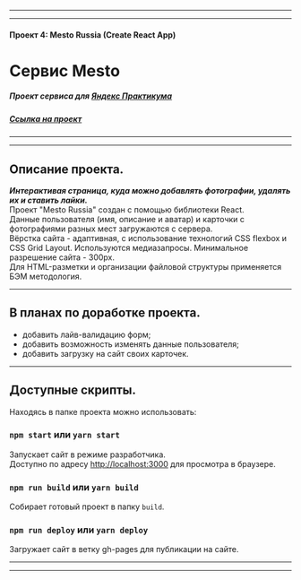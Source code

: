 ***
***
#### Проект 4: Mesto Russia (Create React App)
# Сервис Mesto
##### Проект сервиса для [Яндекс Практикума](https://praktikum.yandex.ru/)
##### [Ссылка на проект](https://github.com/akr-Tamara-A/mesto-react)
***
***

## Описание проекта.
***Интерактивая страница, куда можно добавлять фотографии, удалять их и ставить лайки.***<br />
Проект "Mesto Russia" создан с помощью библиотеки React. <br />
Данные пользователя (имя, описание и аватар) и карточки с фотографиями разных мест загружаются с сервера.<br />
Вёрстка сайта - адаптивная, с использование технологий CSS flexbox и CSS Grid Layout. Используются медиазапросы. 
Минимальное разрешение сайта - 300px.<br />
Для HTML-разметки и организации файловой структуры применяется БЭМ методология.<br />

***

## В планах по доработке проекта.
* добавить лайв-валидацию форм;
* добавить возможность изменять данные пользователя;
* добавить загрузку на сайт своих карточек.<br />

***

## Доступные скрипты.
Находясь в папке проекта можно использовать:

### `npm start` или `yarn start`
Запускает сайт в режиме разработчика.<br />
Доступно по адресу [http://localhost:3000](http://localhost:3000) для просмотра в браузере.

### `npm run build` или `yarn build`
Собирает готовый проект в папку `build`.<br />

### `npm run deploy` или `yarn deploy`
Загружает сайт в ветку gh-pages для публикации на сайте.<br />
***
***